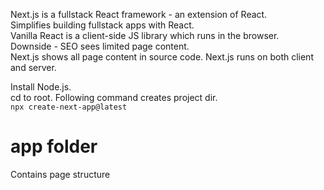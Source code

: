 Next.js is a fullstack React framework - an extension of React.  
Simplifies building fullstack apps with React.  
Vanilla React is a client-side JS library which runs in the browser.  
Downside - SEO sees limited page content.  
Next.js shows all page content in source code.
Next.js runs on both client and server.  

Install Node.js.  
cd to root. Following command creates project dir.  
`npx create-next-app@latest`

# app folder
Contains page structure
